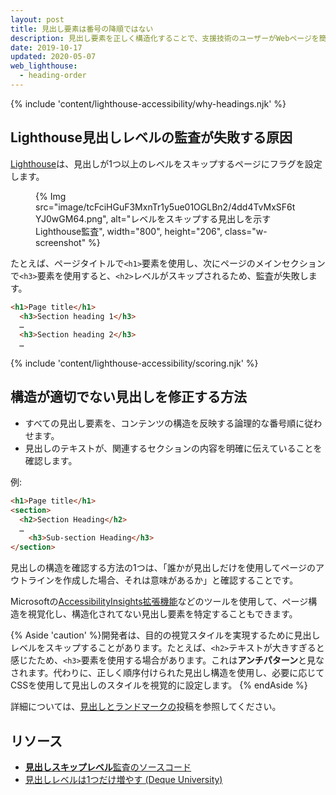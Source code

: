 ```yaml
---
layout: post
title: 見出し要素は番号の降順ではない
description: 見出し要素を正しく構造化することで、支援技術のユーザーがWebページを簡単に操作できるようにする方法について説明します。
date: 2019-10-17
updated: 2020-05-07
web_lighthouse:
  - heading-order
---
```


{% include 'content/lighthouse-accessibility/why-headings.njk' %}

## Lighthouse見出しレベルの監査が失敗する原因

[Lighthouse](https://developers.google.com/web/tools/lighthouse/)は、見出しが1つ以上のレベルをスキップするページにフラグを設定します。

<figure class="w-figure">{% Img src="image/tcFciHGuF3MxnTr1y5ue01OGLBn2/4dd4TvMxSF6tYJ0wGM64.png", alt="レベルをスキップする見出しを示すLighthouse監査", width="800", height="206", class="w-screenshot" %}</figure>

たとえば、ページタイトルで`<h1>`要素を使用し、次にページのメインセクションで`<h3>`要素を使用すると、`<h2>`レベルがスキップされるため、監査が失敗します。

```html
<h1>Page title</h1>
  <h3>Section heading 1</h3>
  …
  <h3>Section heading 2</h3>
  …
```

{% include 'content/lighthouse-accessibility/scoring.njk' %}

## 構造が適切でない見出しを修正する方法

- すべての見出し要素を、コンテンツの構造を反映する論理的な番号順に従わせます。
- 見出しのテキストが、関連するセクションの内容を明確に伝えていることを確認します。

例:

```html
<h1>Page title</h1>
<section>
  <h2>Section Heading</h2>
  …
    <h3>Sub-section Heading</h3>
</section>
```

見出しの構造を確認する方法の1つは、「誰かが見出しだけを使用してページのアウトラインを作成した場合、それは意味があるか」と確認することです。

Microsoftの<a href="https://accessibilityinsights.io/" rel="noopener">AccessibilityInsights拡張機能</a>などのツールを使用して、ページ構造を視覚化し、構造化されてない見出し要素を特定することもできます。

{% Aside 'caution' %}開発者は、目的の視覚スタイルを実現するために見出しレベルをスキップすることがあります。たとえば、`<h2>`テキストが大きすぎると感じたため、`<h3>`要素を使用する場合があります。これは**アンチパターン**と見なされます。代わりに、正しく順序付けられた見出し構造を使用し、必要に応じてCSSを使用して見出しのスタイルを視覚的に設定します。 {% endAside %}

詳細については、[見出しとランドマークの](/headings-and-landmarks)投稿を参照してください。

## リソース

- <a href="https://github.com/GoogleChrome/lighthouse/blob/master/lighthouse-core/audits/accessibility/heading-order.js" rel="noopener"><strong>見出しスキップレベル</strong>監査のソースコード</a>
- <a href="https://dequeuniversity.com/rules/axe/3.3/heading-order" rel="noopener">見出しレベルは1つだけ増やす (Deque University)</a>
